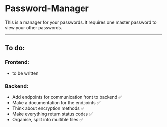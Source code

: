# Password-Manager

This is a manager for your passwords. It requires one master password to view your other passwords.

---

## To do:

### Frontend:

- to be written

### Backend:

- Add endpoints for communication front to backend ✅
- Make a documentation for the endpoints ✅
- Think about encryption methods ✅
- Make everything return status codes ✅
- Organise, split into multible files ✅
